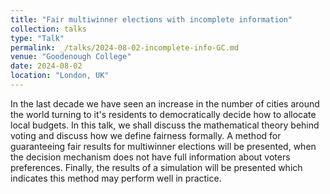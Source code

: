 ```yaml
---
title: "Fair multiwinner elections with incomplete information"
collection: talks
type: "Talk"
permalink: _/talks/2024-08-02-incomplete-info-GC.md
venue: "Goodenough College"
date: 2024-08-02
location: "London, UK"
---
```


In the last decade we have seen an increase in the number of cities around the world turning to it's residents to democratically decide how to allocate local budgets. In this talk, we shall discuss the mathematical theory behind voting and discuss how we define fairness formally. A method for guaranteeing fair results for multiwinner elections will be presented, when the decision mechanism does not have full information about voters preferences. Finally, the results of a simulation will be presented which indicates this method may perform well in practice.